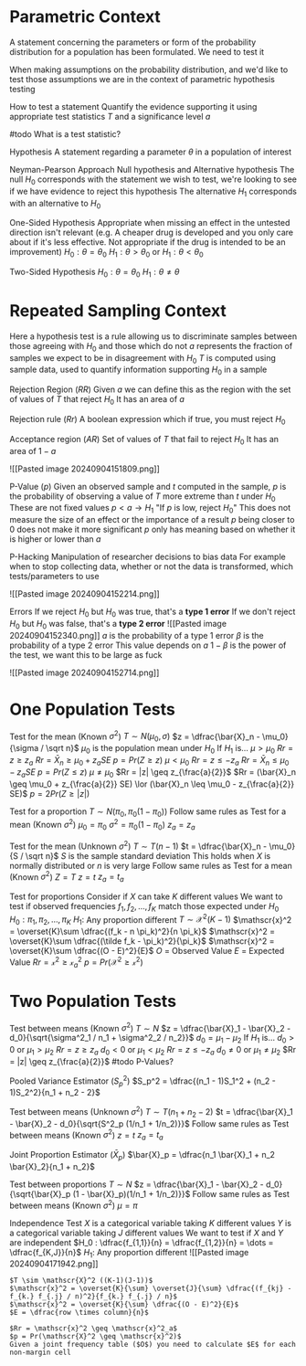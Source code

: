 # Parametric Context

A statement concerning the parameters or form of the probability distribution for a population has been formulated. We need to test it	

When making assumptions on the probability distribution, and we'd like to test those assumptions we are in the context of parametric hypothesis testing

How to test a statement
	Quantify the evidence supporting it using appropriate test statistics $T$ and a significance level $a$

#todo 
	What is a test statistic?

Hypothesis
	A statement regarding a parameter $\theta$ in a population of interest

Neyman-Pearson Approach
	Null hypothesis and Alternative hypothesis
	The null $H_0$ corresponds with the statement we wish to test, we're looking to see if we have evidence to reject this hypothesis
	The alternative $H_1$ corresponds with an alternative to $H_0$ 

One-Sided Hypothesis
	Appropriate when missing an effect in the untested direction isn't relevant (e.g. A cheaper drug is developed and you only care about if it's less effective. Not appropriate if the drug is intended to be an improvement)
	$H_0 : \theta =\theta_0$
	$H_1 : \theta > \theta_0$
	or
	$H_1 : \theta < \theta_0$

Two-Sided Hypothesis
	$H_0 : \theta = \theta_0$
	$H_1 : \theta \neq \theta$

# Repeated Sampling Context

Here a hypothesis test is a rule allowing us to discriminate samples between those agreeing with $H_0$ and those which do not
$a$ represents the fraction of samples we expect to be in disagreement with $H_0$
$T$ is computed using sample data, used to quantify information supporting $H_0$ in a sample

Rejection Region $(RR)$
	Given $a$ we can define this as the region with the set of values of $T$ that reject $H_0$ 
	It has an area of $a$

Rejection rule $(Rr)$
	A boolean expression which if true, you must reject $H_0$

Acceptance region $(AR)$
	Set of values of $T$ that fail to reject $H_0$ 
	It has an area of $1-a$

![[Pasted image 20240904151809.png]]

P-Value ($p$)
	Given an observed sample and $t$ computed in the sample, $p$ is the probability of observing a value of $T$ more extreme than $t$ under $H_0$
	These are not fixed values
	$p < a \to H_1$
		"If $p$ is low, reject $H_0$"
	This does not measure the size of an effect or the importance of a result
	$p$ being closer to 0 does not make it more significant
	$p$ only has meaning based on whether it is higher or lower than $a$

P-Hacking
	Manipulation of researcher decisions to bias data
	For example when to stop collecting data, whether or not the data is transformed, which tests/parameters to use

![[Pasted image 20240904152214.png]]

Errors
	If we reject $H_0$ but $H_0$ was true, that's a **type 1 error**
	If we don't reject $H_0$ but $H_0$ was false, that's a **type 2 error**
	![[Pasted image 20240904152340.png]]
	$a$ is the probability of a type 1 error
	$\beta$ is the probability of a type 2 error
		This value depends on $a$ 
	$1 - \beta$ is the power of the test, we want this to be large as fuck

![[Pasted image 20240904152714.png]]

# One Population Tests

Test for the mean (Known $\sigma^2$)
	$T \sim N(\mu_0, \sigma)$
	$z = \dfrac{\bar{X}_n - \mu_0}{\sigma / \sqrt n}$
	$\mu_0$ is the population mean under $H_0$
	If $H_1$ is...
		$\mu > \mu_0$
			$Rr = z \geq z_a$
			$Rr = \bar{X}_n \geq \mu_0 + z_a SE$
			$p = Pr(Z \geq z)$
		$\mu < \mu_0$
			$Rr = z \leq -z_a$
			$Rr = \bar{X}_n \leq \mu_0 - z_a SE$
			$p = Pr(Z \leq z)$
		$\mu \neq \mu_0$
			$Rr = |z| \geq z_{\frac{a}{2}}$
			$Rr = (\bar{X}_n \geq \mu_0 + z_{\frac{a}{2}} SE) \lor (\bar{X}_n \leq \mu_0 - z_{\frac{a}{2}} SE)$
			$p = 2 Pr(Z \geq |z|)$

Test for a proportion
	$T \sim N(\pi_0, \pi_0 (1 - \pi_0))$
	Follow same rules as Test for a mean (Known $\sigma^2$)
		$\mu_0 = \pi_0$
		$\sigma^2 = \pi_0 (1 - \pi_0)$
		$z_a = z_a$

Test for the mean (Unknown $\sigma^2$)
	$T \sim T(n - 1)$
	$t = \dfrac{\bar{X}_n - \mu_0}{S / \sqrt n}$
	$S$ is the sample standard deviation
	This holds when $X$ is normally distributed or $n$ is very large
	Follow same rules as Test for a mean (Known $\sigma^2$)
		$Z = T$
		$z = t$
		$z_a = t_a$

Test for proportions
	Consider if $X$ can take $K$ different values
	We want to test if observed frequencies $f_1, f_2, \dots, f_K$ match those expected under $H_0$
	$H_0 : \pi_1, \pi_2, \dots, \pi_K$
	$H_1 :$ Any proportion different
	$T \sim \mathscr{X}^2(K - 1)$
	$\mathscr{x}^2 = \overset{K}\sum \dfrac{(f_k - n \pi_k)^2}{n \pi_k}$
	$\mathscr{x}^2 = \overset{K}\sum \dfrac{(\tilde f_k - \pi_k)^2}{\pi_k}$
	$\mathscr{x}^2 = \overset{K}\sum \dfrac{(O - E)^2}{E}$
		$O$ = Observed Value
		$E$ = Expected Value
	$Rr = \mathscr{x}^2 \geq \mathscr{x}^2_a$
	$p = Pr(\mathscr{X^2} \geq \mathscr{x}^2)$

# Two Population Tests

Test between means (Known $\sigma^2$)
	$T \sim N$
	$z = \dfrac{\bar{X}_1 - \bar{X}_2 - d_0}{\sqrt{\sigma^2_1 / n_1 + \sigma^2_2 / n_2}}$
	$d_0 = \mu_1 - \mu_2$
	If $H_1$ is...
		$d_0 > 0$ or $\mu_1 > \mu_2$
			$Rr = z \geq z_a$
		$d_0 < 0$ or $\mu_1 < \mu_2$ 
			$Rr = z \leq -z_a$
		$d_0 \neq 0$ or $\mu_1 \neq \mu_2$
			$Rr = |z| \geq z_{\frac{a}{2}}$
	#todo 
		P-Values?

Pooled Variance Estimator ($S_p^2$)
	$S_p^2 = \dfrac{(n_1 - 1)S_1^2 + (n_2 - 1)S_2^2}{n_1 + n_2 - 2}$

Test between means (Unknown $\sigma^2$)
	$T \sim T(n_1 + n_2 - 2)$
	$t = \dfrac{\bar{X}_1 - \bar{X}_2 - d_0}{\sqrt{S^2_p (1/n_1 + 1/n_2)}}$	
	Follow same rules as Test between means (Known $\sigma^2$)
		$z = t$
		$z_a = t_a$

Joint Proportion Estimator ($\bar{X}_p$)
	$\bar{X}_p = \dfrac{n_1 \bar{X}_1 + n_2 \bar{X}_2}{n_1 + n_2}$

Test between proportions
	$T \sim N$
	$z = \dfrac{\bar{X}_1 - \bar{X}_2 - d_0}{\sqrt{\bar{X}_p (1 - \bar{X}_p)(1/n_1 + 1/n_2)}}$
	Follow same rules as Test between means (Known $\sigma^2$)
		$\mu = \pi$

Independence Test
	$X$ is a categorical variable taking $K$ different values
	$Y$ is a categorical variable taking $J$ different values
	We want to test if $X$ and $Y$ are independent 
	$H_0 : \dfrac{f_{1,1}}{n} = \dfrac{f_{1,2}}{n} = \dots = \dfrac{f_{K,J}}{n}$
	$H_1 :$ Any proportion different
	![[Pasted image 20240904171942.png]]
	
	$T \sim \mathscr{X}^2 ((K-1)(J-1))$
	$\mathscr{x}^2 = \overset{K}{\sum} \overset{J}{\sum} \dfrac{(f_{kj} - f_{k.} f_{.j} / n)^2}{f_{k.} f_{.j} / n}$
	$\mathscr{x}^2 = \overset{K}{\sum} \dfrac{(O - E)^2}{E}$
	$E = \dfrac{row \times column}{n}$
	
	$Rr = \mathscr{x}^2 \geq \mathscr{x}^2_a$
	$p = Pr(\mathscr{X}^2 \geq \mathscr{x}^2)$
	Given a joint frequency table ($O$) you need to calculate $E$ for each non-margin cell